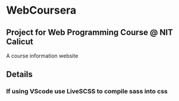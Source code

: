 # WebCoursera

## Project for Web Programming Course @ NIT Calicut

A course information website

## Details

### If using VScode use LiveSCSS to compile sass into css
